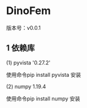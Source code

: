 # DinoFem


版本号：v0.0.1

## 1 依赖库
(1) pyvista '0.27.2'

使用命令pip install pyvista 安装

(2) numpy 1.19.4

使用命令pip install numpy 安装
